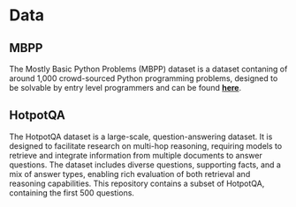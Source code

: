 # Data

## MBPP
The Mostly Basic Python Problems (MBPP) dataset is a dataset contaning of around 1,000 crowd-sourced Python programming problems, designed to be solvable by entry level programmers and can be found **[here](https://github.com/google-research/google-research/tree/master/mbpp)**.

## HotpotQA
The HotpotQA dataset is a large-scale, question-answering dataset. It is designed to facilitate research on multi-hop reasoning, requiring models to retrieve and integrate information from multiple documents to answer questions. The dataset includes diverse questions, supporting facts, and a mix of answer types, enabling rich evaluation of both retrieval and reasoning capabilities. This repository contains a subset of HotpotQA, containing the first 500 questions.
